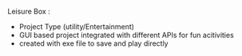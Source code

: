 

Leisure Box : 
- Project Type (utility/Entertainment)
- GUI based project integrated with different APIs for fun acitivities
- created with exe file to save and play directly
